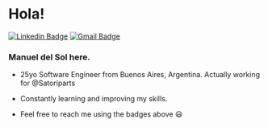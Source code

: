# Hola!
[![Linkedin Badge](https://img.shields.io/badge/-Manuel%20del%20Sol-blue?style=flat-square&logo=Linkedin&logoColor=white&link=https://www.linkedin.com/in/manueldelsol/)](https://www.linkedin.com/in/manueldelsol/) [![Gmail Badge](https://img.shields.io/badge/-manueldelsol.it@gmail.com-c14438?style=flat-square&logo=Gmail&logoColor=white&link=mailto:manueldelsol.it@gmail.com)](mailto:manueldelsol.it@gmail.com)

### Manuel del Sol here.

- 25yo Software Engineer from Buenos Aires, Argentina. Actually working for @Satoriparts

- Constantly learning and improving my skills. 

- Feel free to reach me using the badges above 😃
